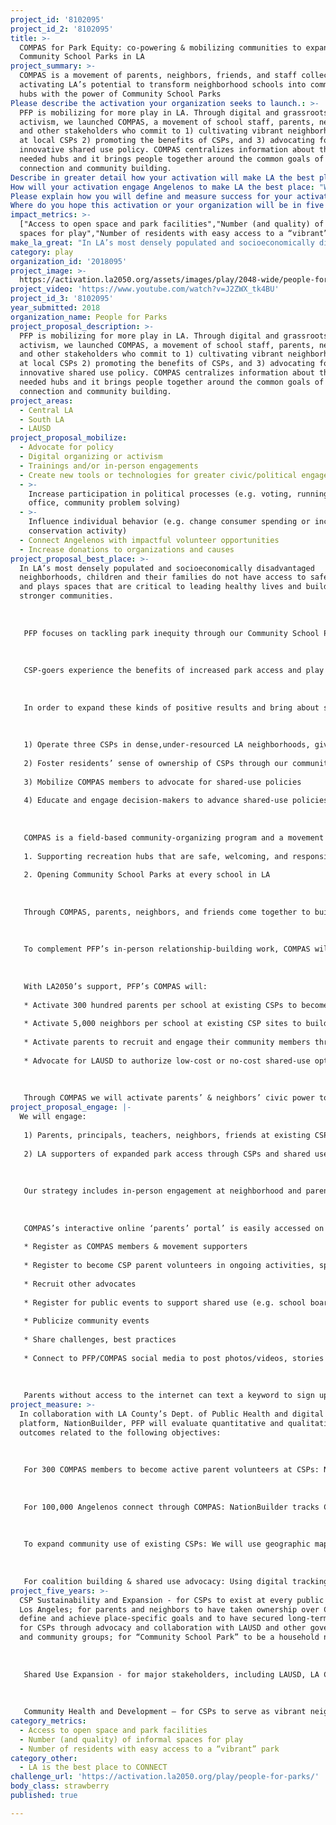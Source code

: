 ```yaml
---
project_id: '8102095'
project_id_2: '8102095'
title: >-
  COMPAS for Park Equity: co-powering & mobilizing communities to expand
  Community School Parks in LA
project_summary: >-
  COMPAS is a movement of parents, neighbors, friends, and staff collectively
  activating LA’s potential to transform neighborhood schools into community
  hubs with the power of Community School Parks
Please describe the activation your organization seeks to launch.: >-
  PFP is mobilizing for more play in LA. Through digital and grassroots
  activism, we launched COMPAS, a movement of school staff, parents, neighbors
  and other stakeholders who commit to 1) cultivating vibrant neighborhood hubs
  at local CSPs 2) promoting the benefits of CSPs, and 3) advocating for
  innovative shared use policy. COMPAS centralizes information about these
  needed hubs and it brings people together around the common goals of play,
  connection and community building.  
Describe in greater detail how your activation will make LA the best place?: "In LA’s most densely populated and socioeconomically disadvantaged neighborhoods, children and their families do not have access to safe parks and plays spaces that are critical to leading healthy lives and building stronger communities.\r\n\r\nPFP focuses on tackling park inequity through our Community School Parks program (CSPs), which opens school playgrounds to the public on Saturdays and provides youth and adult enrichment programming in partnership with the Los Angeles Unified School District (LAUSD).\r\n\r\nCSP-goers experience the benefits of increased park access and play spaces with improvements in overall health, physical fitness, obesity rates, nutrition, academics, crime, and social connectedness neighborhood-wide.\r\n\r\nIn order to expand these kinds of positive results and bring about systems change that advances park equity, PFP will mobilize community members and activate Angelenos to help make LA the best place PLAY. We will do so in the following ways:\r\n\r\n1) Operate three CSPs in dense,under-resourced LA neighborhoods, giving thousands of residents easy access to vibrant parks\r\n2) Foster residents’ sense of ownership of CSPs through our community engagement program, COMPAS\r\n3) Mobilize COMPAS members to advocate for shared-use policies\r\n4) Educate and engage decision-makers to advance shared-use policies\r\n \r\nCOMPAS is a field-based community-organizing program and a movement of parents and neighbors with two shared goals:\r\n1.\tSupporting recreation hubs that are safe, welcoming, and responsive to each neighborhood’s unique interests, and\r\n2.\tOpening Community School Parks at every school in LA\r\n\r\nThrough COMPAS, parents, neighbors, and friends come together to build relationships, assess recreation needs, create action plans, build skills, volunteer, and receive recognition for CSP related contributions and innovations.\r\n\r\nTo complement PFP’s in-person relationship-building work, COMPAS will use digital activism to bring together Angelenos from different neighborhoods so that they can build a strong, collective voice supporting CSP expansion.  As community members learn about the benefits of CSPs, they will become advocates for play, and galvanize their communities to move decision-makers towards city-wide shared-use policies.\r\n\r\nWith LA2050’s support, PFP’s COMPAS will:\r\n*\tActivate 300 hundred parents per school at existing CSPs to become parent volunteers and vocal supporters of CSPs and shared-use\r\n*\tActivate 5,000 neighbors per school at existing CSP sites to build awareness of CSPs and shared-use.\r\n*\tActivate parents to recruit and engage their community members through COMPAS, with a goal to register supporters at 20 schools (total potentially activated: 100,000)\r\n*\tAdvocate for LAUSD to authorize low-cost or no-cost shared-use options so that communities across LA can access school playgrounds during non-school hours.\r\n\r\nThrough COMPAS we will activate parents’ & neighbors’ civic power to advance shared-use policies that can improve parks equity in LA."
How will your activation engage Angelenos to make LA the best place: "We will engage:\r\n1)\tParents, principals, teachers, neighbors, friends at existing CSPs, and community members living in dense regions of LA who wish to open CSPs. All CSPs are at Title I schools, where average park acreage per 1,000 people is .09 (LA’s average is 4.2).\r\n2)\tLA supporters of expanded park access through CSPs and shared use.\r\n\r\nOur strategy includes in-person engagement at neighborhood and parent resource centers to present COMPAS and install “COMPAS Point Stations” where visitors can learn more about CSPs/shared use, become COMPAS members, and sign up as volunteers. \r\n\r\nCOMPAS’s interactive online ‘parents’ portal’ is easily accessed on desktop and mobile devices. Portal visitors can: \r\n*\tRegister as COMPAS members & movement supporters\r\n*\tRegister to become CSP parent volunteers in ongoing activities, special events and shared use advocacy \r\n*\tRecruit other advocates\r\n*\tRegister for public events to support shared use (e.g. school board, city & neighborhood council meetings)\r\n*\tPublicize community events\r\n*\tShare challenges, best practices\r\n*\tConnect to PFP/COMPAS social media to post photos/videos, stories & goals for neighborhood.\r\n\r\nParents without access to the internet can text a keyword to sign up. This lowers barriers to entry and enables us to collect and organize participant information so that we can recruit, communicate updates and elevate emerging and existing leaders in their communities. The portal is supported by the digital community platform, NationBuilder."
Please explain how you will define and measure success for your activation.: "In collaboration with LA County’s Dept. of Public Health and digital community platform, NationBuilder, PFP will evaluate quantitative and qualitative outcomes related to the following objectives:\r\n\r\nFor 300 COMPAS members to become active parent volunteers at CSPs: NationBuilder tracks the number of registrants and the progress and frequency of those registrants’ volunteer activities. \r\n\r\nFor 100,000 Angelenos connect through COMPAS: NationBuilder tracks COMPAS online registration.\r\n\r\nTo expand community use of existing CSPs: We will use geographic mapping and demographic data to understand how many and what types of people we are creating access for (eg, age groups, income) and systematic observation and tracking tools to measure how many and what types of people use CSPs and to understand barriers and facilitators to parks access, resources we can provide, and needed changes in community capacity. We aim to serve 500 parkgoers per month/per park and 500+ for special events. Outreach and park attendance data will be linked to understand what activities increase park use.\r\n\r\nFor coalition building & shared use advocacy: Using digital tracking and interviews, we will measure progress along this measure through frequency of communication with key community partners and policy makers as well as COMPAS member visits to public forums such as Neighborhood Council and School Board meetings to voice support for shared use. Conduct semi-annual review of shared use provider agreements."
Where do you hope this activation or your organization will be in five years?: "CSP Sustainability and Expansion -  for CSPs to exist at every public school in Los Angeles; for parents and neighbors to have taken ownership over CSPs to define and achieve place-specific goals and to have secured long-term support for CSPs through advocacy and collaboration with LAUSD and other government and community groups; for “Community School Park” to be a household name.\r\n\r\nShared Use Expansion - for major stakeholders, including LAUSD, LA City and related departments, the LAPD and LA county to have partnered with the common goal of providing safe open spaces across LA that create access to health and wellness amenities in high-need communities; for this collaboration to have resulted in an innovative municipal park system that incorporates CSPs into its service model, permitting public access to school playgrounds.  \r\n\r\nCommunity Health and Development — for CSPs to serve as vibrant neighborhood hubs, spaces that neighbors consider safe, welcoming, interesting and their own; for populations surrounding CSPs to experience overall physical and emotional wellness, neighborhood connectedness and park equity through regular visits to CSPs and participation and leadership in CSP activities."
impact_metrics: >-
  ["Access to open space and park facilities","Number (and quality) of informal
  spaces for play","Number of residents with easy access to a “vibrant” park"]
make_la_great: "In LA’s most densely populated and socioeconomically disadvantaged neighborhoods, children and their families do not have access to safe parks and plays spaces that are critical to leading healthy lives and building stronger communities.\r\n \r\n \r\n \r\n PFP focuses on tackling park inequity through our Community School Parks program (CSPs), which opens school playgrounds to the public on Saturdays and provides youth and adult enrichment programming in partnership with the Los Angeles Unified School District (LAUSD).\r\n \r\n \r\n \r\n CSP-goers experience the benefits of increased park access and play spaces with improvements in overall health, physical fitness, obesity rates, nutrition, academics, crime, and social connectedness neighborhood-wide.\r\n \r\n \r\n \r\n In order to expand these kinds of positive results and bring about systems change that advances park equity, PFP will mobilize community members and activate Angelenos to help make LA the best place PLAY. We will do so in the following ways:\r\n \r\n \r\n \r\n 1) Operate three CSPs in dense,under-resourced LA neighborhoods, giving thousands of residents easy access to vibrant parks\r\n \r\n 2) Foster residents’ sense of ownership of CSPs through our community engagement program, COMPAS\r\n \r\n 3) Mobilize COMPAS members to advocate for shared-use policies\r\n \r\n 4) Educate and engage decision-makers to advance shared-use policies\r\n \r\n  \r\n \r\n COMPAS is a field-based community-organizing program and a movement of parents and neighbors with two shared goals:\r\n \r\n 1. Supporting recreation hubs that are safe, welcoming, and responsive to each neighborhood’s unique interests, and\r\n \r\n 2. Opening Community School Parks at every school in LA\r\n \r\n \r\n \r\n Through COMPAS, parents, neighbors, and friends come together to build relationships, assess recreation needs, create action plans, build skills, volunteer, and receive recognition for CSP related contributions and innovations.\r\n \r\n \r\n \r\n To complement PFP’s in-person relationship-building work, COMPAS will use digital activism to bring together Angelenos from different neighborhoods so that they can build a strong, collective voice supporting CSP expansion. As community members learn about the benefits of CSPs, they will become advocates for play, and galvanize their communities to move decision-makers towards city-wide shared-use policies.\r\n \r\n \r\n \r\n With LA2050’s support, PFP’s COMPAS will:\r\n \r\n * Activate 300 hundred parents per school at existing CSPs to become parent volunteers and vocal supporters of CSPs and shared-use\r\n \r\n * Activate 5,000 neighbors per school at existing CSP sites to build awareness of CSPs and shared-use.\r\n \r\n * Activate parents to recruit and engage their community members through COMPAS, with a goal to register supporters at 20 schools (total potentially activated: 100,000)\r\n \r\n * Advocate for LAUSD to authorize low-cost or no-cost shared-use options so that communities across LA can access school playgrounds during non-school hours.\r\n \r\n \r\n \r\n Through COMPAS we will activate parents’ & neighbors’ civic power to advance shared-use policies that can improve parks equity in LA."
category: play
organization_id: '2018095'
project_image: >-
  https://activation.la2050.org/assets/images/play/2048-wide/people-for-parks.jpg
project_video: 'https://www.youtube.com/watch?v=J2ZWX_tk4BU'
project_id_3: '8102095'
year_submitted: 2018
organization_name: People for Parks
project_proposal_description: >-
  PFP is mobilizing for more play in LA. Through digital and grassroots
  activism, we launched COMPAS, a movement of school staff, parents, neighbors
  and other stakeholders who commit to 1) cultivating vibrant neighborhood hubs
  at local CSPs 2) promoting the benefits of CSPs, and 3) advocating for
  innovative shared use policy. COMPAS centralizes information about these
  needed hubs and it brings people together around the common goals of play,
  connection and community building.
project_areas:
  - Central LA
  - South LA
  - LAUSD
project_proposal_mobilize:
  - Advocate for policy
  - Digital organizing or activism
  - Trainings and/or in-person engagements
  - Create new tools or technologies for greater civic/political engagement
  - >-
    Increase participation in political processes (e.g. voting, running for
    office, community problem solving)
  - >-
    Influence individual behavior (e.g. change consumer spending or increase
    conservation activity)
  - Connect Angelenos with impactful volunteer opportunities
  - Increase donations to organizations and causes
project_proposal_best_place: >-
  In LA’s most densely populated and socioeconomically disadvantaged
  neighborhoods, children and their families do not have access to safe parks
  and plays spaces that are critical to leading healthy lives and building
  stronger communities.
   
   
   
   PFP focuses on tackling park inequity through our Community School Parks program (CSPs), which opens school playgrounds to the public on Saturdays and provides youth and adult enrichment programming in partnership with the Los Angeles Unified School District (LAUSD).
   
   
   
   CSP-goers experience the benefits of increased park access and play spaces with improvements in overall health, physical fitness, obesity rates, nutrition, academics, crime, and social connectedness neighborhood-wide.
   
   
   
   In order to expand these kinds of positive results and bring about systems change that advances park equity, PFP will mobilize community members and activate Angelenos to help make LA the best place PLAY. We will do so in the following ways:
   
   
   
   1) Operate three CSPs in dense,under-resourced LA neighborhoods, giving thousands of residents easy access to vibrant parks
   
   2) Foster residents’ sense of ownership of CSPs through our community engagement program, COMPAS
   
   3) Mobilize COMPAS members to advocate for shared-use policies
   
   4) Educate and engage decision-makers to advance shared-use policies
   
    
   
   COMPAS is a field-based community-organizing program and a movement of parents and neighbors with two shared goals:
   
   1. Supporting recreation hubs that are safe, welcoming, and responsive to each neighborhood’s unique interests, and
   
   2. Opening Community School Parks at every school in LA
   
   
   
   Through COMPAS, parents, neighbors, and friends come together to build relationships, assess recreation needs, create action plans, build skills, volunteer, and receive recognition for CSP related contributions and innovations.
   
   
   
   To complement PFP’s in-person relationship-building work, COMPAS will use digital activism to bring together Angelenos from different neighborhoods so that they can build a strong, collective voice supporting CSP expansion. As community members learn about the benefits of CSPs, they will become advocates for play, and galvanize their communities to move decision-makers towards city-wide shared-use policies.
   
   
   
   With LA2050’s support, PFP’s COMPAS will:
   
   * Activate 300 hundred parents per school at existing CSPs to become parent volunteers and vocal supporters of CSPs and shared-use
   
   * Activate 5,000 neighbors per school at existing CSP sites to build awareness of CSPs and shared-use.
   
   * Activate parents to recruit and engage their community members through COMPAS, with a goal to register supporters at 20 schools (total potentially activated: 100,000)
   
   * Advocate for LAUSD to authorize low-cost or no-cost shared-use options so that communities across LA can access school playgrounds during non-school hours.
   
   
   
   Through COMPAS we will activate parents’ & neighbors’ civic power to advance shared-use policies that can improve parks equity in LA.
project_proposal_engage: |-
  We will engage:
   
   1) Parents, principals, teachers, neighbors, friends at existing CSPs, and community members living in dense regions of LA who wish to open CSPs. All CSPs are at Title I schools, where average park acreage per 1,000 people is .09 (LA’s average is 4.2).
   
   2) LA supporters of expanded park access through CSPs and shared use.
   
   
   
   Our strategy includes in-person engagement at neighborhood and parent resource centers to present COMPAS and install “COMPAS Point Stations” where visitors can learn more about CSPs/shared use, become COMPAS members, and sign up as volunteers. 
   
   
   
   COMPAS’s interactive online ‘parents’ portal’ is easily accessed on desktop and mobile devices. Portal visitors can: 
   
   * Register as COMPAS members & movement supporters
   
   * Register to become CSP parent volunteers in ongoing activities, special events and shared use advocacy 
   
   * Recruit other advocates
   
   * Register for public events to support shared use (e.g. school board, city & neighborhood council meetings)
   
   * Publicize community events
   
   * Share challenges, best practices
   
   * Connect to PFP/COMPAS social media to post photos/videos, stories & goals for neighborhood.
   
   
   
   Parents without access to the internet can text a keyword to sign up. This lowers barriers to entry and enables us to collect and organize participant information so that we can recruit, communicate updates and elevate emerging and existing leaders in their communities. The portal is supported by the digital community platform, NationBuilder.
project_measure: >-
  In collaboration with LA County’s Dept. of Public Health and digital community
  platform, NationBuilder, PFP will evaluate quantitative and qualitative
  outcomes related to the following objectives:
   
   
   
   For 300 COMPAS members to become active parent volunteers at CSPs: NationBuilder tracks the number of registrants and the progress and frequency of those registrants’ volunteer activities. 
   
   
   
   For 100,000 Angelenos connect through COMPAS: NationBuilder tracks COMPAS online registration.
   
   
   
   To expand community use of existing CSPs: We will use geographic mapping and demographic data to understand how many and what types of people we are creating access for (eg, age groups, income) and systematic observation and tracking tools to measure how many and what types of people use CSPs and to understand barriers and facilitators to parks access, resources we can provide, and needed changes in community capacity. We aim to serve 500 parkgoers per month/per park and 500+ for special events. Outreach and park attendance data will be linked to understand what activities increase park use.
   
   
   
   For coalition building & shared use advocacy: Using digital tracking and interviews, we will measure progress along this measure through frequency of communication with key community partners and policy makers as well as COMPAS member visits to public forums such as Neighborhood Council and School Board meetings to voice support for shared use. Conduct semi-annual review of shared use provider agreements.
project_five_years: >-
  CSP Sustainability and Expansion - for CSPs to exist at every public school in
  Los Angeles; for parents and neighbors to have taken ownership over CSPs to
  define and achieve place-specific goals and to have secured long-term support
  for CSPs through advocacy and collaboration with LAUSD and other government
  and community groups; for “Community School Park” to be a household name.
   
   
   
   Shared Use Expansion - for major stakeholders, including LAUSD, LA City and related departments, the LAPD and LA county to have partnered with the common goal of providing safe open spaces across LA that create access to health and wellness amenities in high-need communities; for this collaboration to have resulted in an innovative municipal park system that incorporates CSPs into its service model, permitting public access to school playgrounds. 
   
   
   
   Community Health and Development — for CSPs to serve as vibrant neighborhood hubs, spaces that neighbors consider safe, welcoming, interesting and their own; for populations surrounding CSPs to experience overall physical and emotional wellness, neighborhood connectedness and park equity through regular visits to CSPs and participation and leadership in CSP activities.
category_metrics:
  - Access to open space and park facilities
  - Number (and quality) of informal spaces for play
  - Number of residents with easy access to a “vibrant” park
category_other:
  - LA is the best place to CONNECT
challenge_url: 'https://activation.la2050.org/play/people-for-parks/'
body_class: strawberry
published: true

---
```

